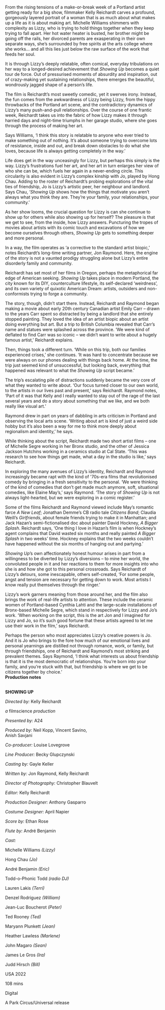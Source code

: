 
From the rising tensions of a make-or-break week of a Portland artist getting ready for a big show, filmmaker Kelly Reichardt carves a profound, gorgeously layered portrait of a woman that is as much about what makes up a life as it is about making art. Michelle Williams shimmers with complexity as Lizzy, who is trying to hold things together when they keep trying to fall apart. Her hot water heater is busted, her brother might be going off the rails, her divorced parents are exasperating in their own separate ways, she’s surrounded by free spirits at the arts college where she works… and all this lies just below the raw surface of the work that feeds her soul.

It is through Lizzy’s deeply relatable, often comical, everyday tribulations on her way to a longed-desired achievement that _Showing Up_ becomes a quiet tour de force. Out of pressurised moments of absurdity and inspiration, out of crazy-making yet sustaining relationships, there emerges the beautiful, wondrously jagged shape of a person’s life.

The film is Reichardt’s most sweetly comedic, yet it swerves irony. Instead, the fun comes from the awkwardness of Lizzy being Lizzy, from the hippy throwbacks of the Portland art scene, and the contradictory dynamics of Lizzy’s many push-and-pull relationships. Over the course of one frantic week, Reichardt takes us into the fabric of how Lizzy makes it through harried days and night-time triumphs in her garage studio, where she goes through the process of making her art.

Says Williams, ‘I think this story is relatable to anyone who ever tried to make something out of nothing. It’s about someone trying to overcome lots of resistance, inside and out, and break down obstacles to do what she loves, because life is always getting completely in the way.’

Life does get in the way unceasingly for Lizzy, but perhaps this simply is the way. Lizzy’s frustrations fuel her art, and her art in turn enlarges her view of who she can be, which fuels her again in a never-ending circle. This circularity is also evident in Lizzy’s complex kinship with Jo, played by Hong Chau. Adding to the roster of Reichardt’s probing explorations of the vital ties of friendship, Jo is Lizzy’s artistic peer, her neighbour and landlord. Says Chau, ‘_Showing Up_ shows how the things that motivate you aren’t always what you think they are. They’re your family, your relationships, your community.’

As her show looms, the crucial question for Lizzy is can she continue to show up for others while also showing up for herself? The pleasure is that we get to see, from the inside, how Lizzy answers. Puncturing the tropes of movies about artists with its comic touch and excavations of how we become ourselves through others, _Showing Up_ gets to something deeper and more personal.

In a way, the film operates as ‘a corrective to the standard artist biopic,’ notes Reichardt’s long-time writing partner, Jon Raymond. Here, the engine of the story is not a vaunted prodigy struggling alone but Lizzy’s entire disorderly family and community.

Reichardt has set most of her films in Oregon, perhaps the metaphorical far edge of American seeking. _Showing Up_ takes place in modern Portland, the city known for its DIY, counterculture lifestyle, its self-declared ‘weirdness’, and its own variety of quixotic American Dream: artists, outsiders and non-conformists trying to forge a community.

The story, though, didn’t start there. Instead, Reichardt and Raymond began making a movie about early 20th century Canadian artist Emily Carr – drawn to the years Carr spent so distracted by being a landlord that she entirely stopped painting. They loved the idea of an artist biopic about an artist doing everything but art. But a trip to British Columbia revealed that Carr’s name and statues were splashed across the province. ‘We were kind of deflated to find Carr was so iconic – we didn’t want to write about a hugely famous artist,’ Reichardt explains.

Then, things took a different turn. ‘While on this trip, both our families experienced crises,’ she continues. ‘It was hard to concentrate because we were always on our phones dealing with things back home. At the time, the trip just seemed kind of unsuccessful, but looking back, everything that happened was relevant to what the _Showing Up_ script became.’

The trip’s escalating pile of distractions suddenly became the very core of what they wanted to write about. ‘Our focus turned closer to our own world, to the artists in our lives past and present,’ says Reichardt. Raymond notes, ‘Part of it was that Kelly and I really wanted to stay out of the rage of the last several years and do a story about something that we like, and we both really like visual art.’

Raymond drew in part on years of dabbling in arts criticism in Portland and observing the local arts scene. ‘Writing about art is kind of just a weird side hobby but it’s also been a way for me to think more deeply about regionalism and identity,’ he says.

While thinking about the script, Reichardt made two short artist films – one of Michelle Segre working in her Bronx studio, and the other of Jessica Jackson Hutchins working in a ceramics studio at Cal State. ‘This was research to see how things get made, what a day in the studio is like,’ says Reichardt.

In exploring the many avenues of Lizzy’s identity, Reichardt and Raymond increasingly became rapt with the kind of '70s-era films that revolutionised comedy by bringing in a fresh sensitivity to the personal. ‘We were thinking of the kind of comedies that don’t get made much anymore, soft, situational comedies, like Elaine May’s,’ says Raymond. ‘The story of _Showing Up_ is not always light-hearted, but we were exploring in a comic register.’

Some of the films Reichardt and Raymond viewed include May’s romantic farce  _A New Leaf_; Jonathan Demme’s CB radio tale _Citizens Band_; Claudia Weill’s _Girlfriends_, about female friends trying to make it in Manhattan; and Jack Hazan’s semi-fictionalised doc about painter David Hockney, _A Bigger Splash_. Reichardt says, ‘One thing I love in Hazan’s film is when Hockney’s agent complains that David wasted six months and really painted _A Bigger Splash_ in two weeks’ time. Hockney explains that the two weeks couldn’t have happened without the six months of hanging out and partying.’

_Showing Up_’s own affectionately honest humour arises in part from a willingness to be diverted by Lizzy’s diversions – to mine her world, the convoluted people in it and her reactions to them for more insights into who she is and how she got to this personal crossroads. Says Reichardt of Lizzy’s detours, some inescapable, others self-created, ‘For some people, angst and tension are necessary for getting down to work. Most artists I know really put themselves through the ringer.’

Lizzy’s work garners meaning from those around her, and the film also brings the work of real-life artists to attention. These include the ceramic women of Portland-based Cynthia Lahti and the large-scale installations of Bronx-based Michelle Segre, which stand in respectively for Lizzy and Jo’s work. ‘When working on the script, this is the art Jon and I imagined for Lizzy and Jo, so it’s such good fortune that these artists agreed to let me use their work in the film,’ says Reichardt.

Perhaps the person who most appreciates Lizzy’s creative powers is Jo. And it is Jo who brings to the fore how much of our emotional lives and personal yearnings are distilled not through romance, work, or family, but through friendships, one of Reichardt and Raymond’s most striking and prevalent themes. Says Raymond, ‘I think what interests us about friendship is that it is the most democratic of relationships. You’re born into your family, and you’re stuck with that, but friendship is where we get to be citizens together by choice.’  
**Production notes**
<br><br>

**SHOWING UP**<br>

_Directed by:_ Kelly Reichardt<br>

_a_ filmscience _production_<br>

_Presented by:_ A24<br>

_Produced by:_ Neil Kopp, Vincent Savino,  
Anish Savjani<br>

_Co-producer:_ Louise Lovegrove<br>

_Line Producer:_ Becky Glupczynski<br>

_Casting by:_ Gayle Keller<br>

_Written by:_ Jon Raymond, Kelly Reichardt<br>

_Director of Photography:_ Christopher Blauvelt<br>

_Editor:_ Kelly Reichardt<br>

_Production Designer:_ Anthony Gasparro<br>

_Costume Designer:_ April Napier<br>

_Score by:_ Ethan Rose<br>

_Flute by:_ André Benjamin<br>

_Cast:_<br>

Michelle Williams _(Lizzy)_<br>

Hong Chau _(Jo)_<br>

André Benjamin _(Eric)_<br>

Todd-o-Phonic Todd _(radio DJ)_<br>

Lauren Lakis _(Terri)_<br>

Denzel Rodriguez _(William)_<br>

Jean-Luc Boucherot _(Peter)_<br>

Ted Rooney _(Ted)_<br>

Maryann Plunkett _(Jean)_<br>

Heather Lawless _(Marlene)_<br>

John Magaro _(Sean)_<br>

James Le Gros _(Ira)_<br>

Judd Hirsch _(Bill)_<br>

USA 2022<br>

108 mins<br>

Digital<br>

A Park Circus/Universal release
<!--stackedit_data:
eyJoaXN0b3J5IjpbLTMwMTg1OTk5OF19
-->